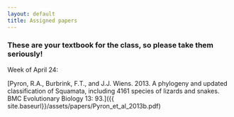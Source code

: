```yaml
---
layout: default
title: Assigned papers
---
```


### These are your textbook for the class, so please take them seriously!

Week of April 24:

[Pyron, R.A., Burbrink, F.T., and J.J. Wiens. 2013. A phylogeny and updated classification of Squamata, including 4161 species of lizards and snakes. BMC Evolutionary Biology 13: 93.]({{ site.baseurl}}/assets/papers/Pyron_et_al_2013b.pdf)
